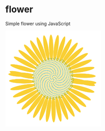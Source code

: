 # flower
Simple flower using JavaScript

<img src="/flower.jpg?raw=true" style="width:300px ; height:300px" />
